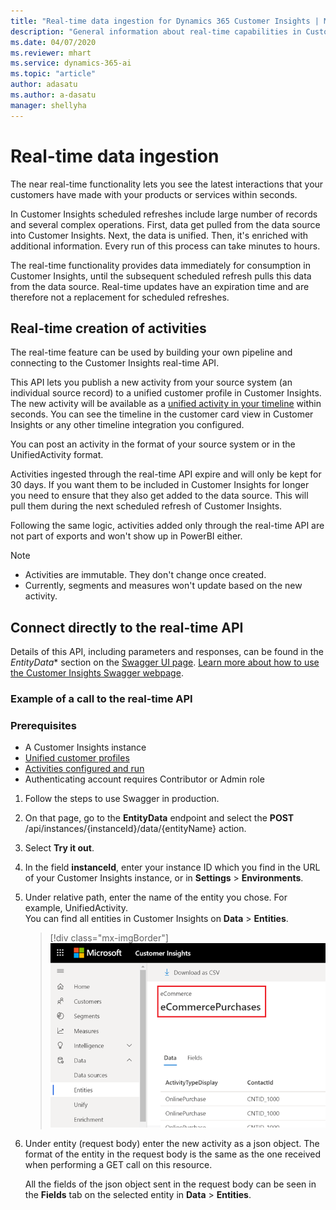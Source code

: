```yaml
---
title: "Real-time data ingestion for Dynamics 365 Customer Insights | Microsoft Docs"
description: "General information about real-time capabilities in Customer Insights."
ms.date: 04/07/2020
ms.reviewer: mhart
ms.service: dynamics-365-ai
ms.topic: "article"
author: adasatu
ms.author: a-dasatu
manager: shellyha
---
```


# Real-time data ingestion

The near real-time functionality lets you see the latest interactions that your customers have made with your products or services within seconds.

In Customer Insights scheduled refreshes include large number of records and several complex operations. First, data get pulled from the data source into Customer Insights. Next, the data is unified. Then, it's enriched with additional information. Every run of this process can take minutes to hours.

The real-time functionality provides data immediately for consumption in Customer Insights, until the subsequent scheduled refresh pulls this data from the data source.
Real-time updates have an expiration time and are therefore not a replacement for scheduled refreshes.

## Real-time creation of activities

The real-time feature can be used by building your own pipeline and connecting to the Customer Insights real-time API.

This API lets you publish a new activity from your source system (an individual source record) to a unified customer profile in Customer Insights. The new activity will be available as a [unified activity in your timeline](pm-activities.md) within seconds. You can see the timeline in the customer card view in Customer Insights or any other timeline integration you configured.

You can post an activity in the format of your source system or in the UnifiedActivity format.

Activities ingested through the real-time API expire and will only be kept for 30 days. If you want them to be included in Customer Insights for longer you need to ensure that they also get added to the data source. This will pull them during the next scheduled refresh of Customer Insights.

Following the same logic, activities added only through the real-time API are not part of exports and won't show up in PowerBI either.

> [!NOTE]
>
> - Activities are immutable. They don't change once created.
> - Currently, segments and measures won't update based on the new activity.

## Connect directly to the real-time API

Details of this API, including parameters and responses, can be found in the *EntityData** section on the [Swagger UI page](https://global.api.ci.ai.dynamics.com/swagger/index.html). [Learn more about how to use the Customer Insights Swagger webpage](pm-apis.md#how-to-use-the-customer-insights-swagger-webpage).

### Example of a call to the real-time API

### Prerequisites

- A Customer Insights instance
- [Unified customer profiles](pm-profiles.md)
- [Activities configured and run](pm-activities.md)
- Authenticating account requires Contributor or Admin role

1. Follow the steps to use Swagger in production.

2. On that page, go to the **EntityData** endpoint and select the **POST** /api/instances/{instanceId}/data/{entityName} action.

3. Select **Try it out**.

4. In the field **instanceId**, enter your instance ID which you find in the URL of your Customer Insights instance, or in **Settings** > **Environments**.

5. Under relative path, enter the name of the entity you chose. For example, UnifiedActivity.    
You can find all entities in Customer Insights on **Data** > **Entities**.

   > [!div class="mx-imgBorder"]
   > ![Entity name format](media/real-time-entity.png "Entity name format")

6. Under entity (request body) enter the new activity as a json object. The format of the entity in the request body is the same as the one received when performing a GET call on this resource.

   All the fields of the json object sent in the request body can be seen in the **Fields** tab on the selected entity in **Data** > **Entities**.
